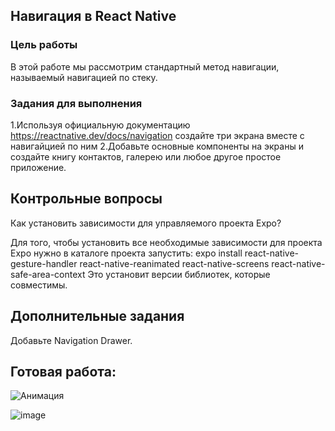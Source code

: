 ## Навигация в React Native
### Цель работы
В этой работе мы рассмотрим стандартный метод навигации, называемый навигацией по стеку. 
### Задания для выполнения
1.Используя официальную документацию https://reactnative.dev/docs/navigation создайте три экрана вместе с навигайцией по ним
2.Добавьте основные компоненты на экраны и создайте книгу контактов, галерею или любое другое простое приложение.
## Контрольные вопросы
Как установить зависимости для управляемого проекта Expo?

Для того, чтобы установить все необходимые зависимости для проекта Expo нужно в каталоге  проекта запустить:
expo install react-native-gesture-handler react-native-reanimated react-native-screens react-native-safe-area-context
Это установит версии библиотек, которые совместимы.
## Дополнительные задания
Добавьте Navigation Drawer.
## Готовая работа: 

![Анимация](https://user-images.githubusercontent.com/90498783/163675306-29c7eb89-8262-4ef4-88e2-83baa2247543.gif)



![image](https://user-images.githubusercontent.com/70855182/157259518-3d297b16-1ed5-4b63-9709-a6a95ce03290.png)
